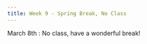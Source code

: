 ```yaml
---
title: Week 9 - Spring Break, No Class
---
```


March 8th
: No class, have a wonderful break! 
  
